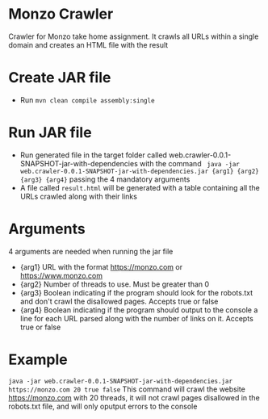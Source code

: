 # Monzo Crawler
Crawler for Monzo take home assignment. It crawls all URLs within a single domain and creates an HTML file with the result

# Create JAR file
- Run `mvn clean compile assembly:single`

# Run JAR file
- Run generated file in the target folder called web.crawler-0.0.1-SNAPSHOT-jar-with-dependencies with the command ` java -jar web.crawler-0.0.1-SNAPSHOT-jar-with-dependencies.jar {arg1} {arg2} {arg3} {arg4}` passing the 4 mandatory arguments
- A file called `result.html` will be generated with a table containing all the URLs crawled along with their links

# Arguments
4 arguments are needed when running the jar file
- {arg1} URL with the format https://monzo.com or https://www.monzo.com
- {arg2} Number of threads to use. Must be greater than 0
- {arg3} Boolean indicating if the program should look for the robots.txt and don't crawl the disallowed pages. Accepts true or false
- {arg4} Boolean indicating if the program should output to the console a line for each URL parsed along with the number of links on it. Accepts true or false

# Example
`java -jar web.crawler-0.0.1-SNAPSHOT-jar-with-dependencies.jar https://monzo.com 20 true false`
This command will crawl the website https://monzo.com with 20 threads, it will not crawl pages disallowed in the robots.txt file, and will only oputput errors to the console
